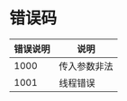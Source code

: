 # 错误码


| 错误说明 | 说明                         |
|------| ---------------------------- |
| 1000 | 传入参数非法                 |
| 1001 | 线程错误                     |




